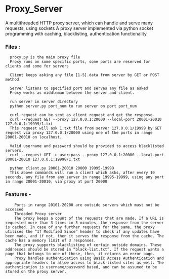 # Proxy_Server
A multithreaded HTTP proxy server, which can handle and serve many requests, using sockets
A proxy server implemented via python socket programming with caching, blacklisting, authentication functionality

### Files :
      proxy.py is the main proxy file
      Proxy runs on some specific ports, some ports are reserved for clients and some for servers
      
      Client keeps asking any file [1-5].data from server by GET or POST method
      
      Server listens to specified port and serves any file as asked
      Proxy works as middleman between the server and client.

      run server in server directory
      python server.py port_num to run server on port port_num

      curl request can be sent as client request and get the response.
      curl --request GET --proxy 127.0.0.1:20000 --local-port 20001-20010 127.0.0.1:19999/1.txt
      This request will ask 1.txt file from server 127.0.0.1/19999 by GET request via proxy 127.0.0.1/20000 using one of the ports in range 20001-20010 on localhost.

      Valid username and password should be provided to access blacklisted servers.
      curl --request GET -u user:pass --proxy 127.0.0.1:20000 --local-port 20001-20010 127.0.0.1:19998/1.txt

      python client.py 20001-20010 20000 19995-19999
      This above commands will run a client which asks, after every 10 seconds, any file from any server in range 19995-19999, using any port in range 20001-20010, via proxy at port 20000
      

### Features -
        Ports in range 20101-20200 are outside servers which must not be accessed
        Threaded Proxy server
        The proxy keeps a count of the requests that are made. If a URL is requested more than 3 times in 5 minutes, the response from the server is cached. In case of any further requests for the same, the proxy utilises the “If Modified Since” header to check if any updates have been made, and if not, then it serves the response from the cache. The cache has a memory limit of 3 responses.
        The proxy supports blacklisting of certain outside domains. These addresses should be stored in “black-list.txt”. If the request wants a page that belongs to one of these, then, it returns an error page.
        Proxy handles authentication using Basic Access Authentication and appropriate headers to allow access to black-listed sites as well. The authentication is username/password based, and can be assumed to be stored on the proxy server.





